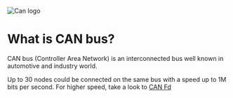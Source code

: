 ![Can logo](https://uniswarm.fr/img/can-logo.png)
# What is CAN bus?
CAN bus (Controller Area Network) is an interconnected bus well known in automotive and industry world.

Up to 30 nodes could be connected on the same bus with a speed up to 1M bits per second. For higher speed, take a look to [CAN Fd](https://github.com/lodelestra/test-markdown-docs/blob/master/can-fd.md)
